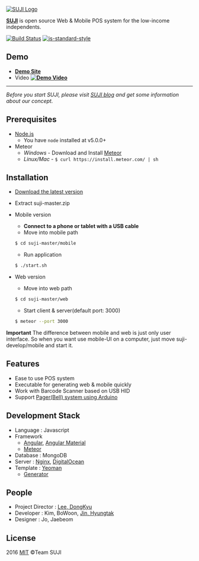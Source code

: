[![SUJI Logo](https://cloud.githubusercontent.com/assets/7614353/13844696/bd2fed46-ec7e-11e5-867b-28d4e4931de2.gif)](http://naver-d2-suji.github.io/suji)

**[SUJI](http://naver-d2-suji.github.io/suji)** is open source Web & Mobile POS system for the low-income independents.

  [![Build Status](https://travis-ci.org/naver-d2-suji/suji.svg)](https://travis-ci.org/naver-d2-suji/suji) 
  [![js-standard-style][standard-image]][standard-url]
  
## Demo
 * [**Demo Site**](http://suji.io)
 * Video [**![Demo Video](https://cloud.githubusercontent.com/assets/7614353/13811187/7af95042-ebb7-11e5-9f4f-6ad3641df999.jpg)**](http://m.site.naver.com/qrcode/view.nhn?v=0fMig)
 
-------

*Before you start SUJI, please visit [SUJI blog](http://naver-d2-suji.github.io/suji) and get some information about our concept.*

## Prerequisites
* [Node.js](https://nodejs.org/en/download/)
    - You have `node` installed at v5.0.0+
* Meteor
    - *Windows* -  Download and Install [Meteor](https://www.meteor.com/)
    - *Linux/Mac* - `$ curl https://install.meteor.com/ | sh`

## Installation
* [Download the latest version](https://github.com/naver-d2-suji/suji/archive/master.zip)
* Extract suji-master.zip

* Mobile version
  - **Connect to a phone or tablet with a USB cable**
  - Move into mobile path
  ```sh
  $ cd suji-master/mobile
  ```
  - Run application
  ```sh
  $ ./start.sh
  ```
  
* Web version
  - Move into web path
  ```sh
  $ cd suji-master/web
  ```
  - Start client & server(default port: 3000)
  ```sh
  $ meteor --port 3000
  ```
**Important** The difference between mobile and web is just only user interface. So when you want use mobile-UI on a computer, just move suji-develop/mobile and start it.

## Features
* Ease to use POS system
* Executable for generating web & mobile quickly
* Work with Barcode Scanner based on USB HID
* Support [Pager(Bell) system using Arduino](https://github.com/naver-d2-suji/cafe_vibration_bell)

## Development Stack
* Language : Javascript
* Framework
    - [Angular](https://angularjs.org/), [Angular Material](https://github.com/angular/material)
    - [Meteor](https://www.meteor.com/)
* Database : MongoDB
* Server : [Nginx](http://nginx.org/), [DigitalOcean](https://www.digitalocean.com/)
* Template : [Yeoman](http://yeoman.io/)
  - [Generator](https://github.com/ndxbxrme/generator-angular-meteor)


## People
* Project Director : [Lee, DongKyu](http://ledgku.tistory.com)
* Developer : Kim, BoWoon, [Jin, Hyungtak](http://njir.github.io)
* Designer : Jo, Jaebeom

## License
2016 [MIT](http://opensource.org/licenses/mit-license.php) ©Team SUJI


[standard-image]: https://img.shields.io/badge/code%20style-standard-brightgreen.svg?style=flat
[standard-url]: http://standardjs.com/
